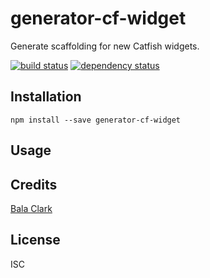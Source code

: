 # generator-cf-widget

Generate scaffolding for new Catfish widgets.

[![build status](https://secure.travis-ci.org/balaclark/generator-cf-widget.svg)](http://travis-ci.org/balaclark/generator-cf-widget)
[![dependency status](https://david-dm.org/balaclark/generator-cf-widget.svg)](https://david-dm.org/balaclark/generator-cf-widget)

## Installation

```
npm install --save generator-cf-widget
```

## Usage

## Credits
[Bala Clark](https://github.com/balaclark/)

## License

ISC
